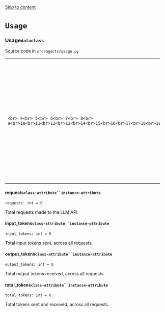 [Skip to content](https://openai.github.io/openai-agents-python/ref/usage/#usage)

# `Usage`

### Usage`dataclass`

Source code in `src/agents/usage.py`

|     |     |
| --- | --- |
| ```<br> 4<br> 5<br> 6<br> 7<br> 8<br> 9<br>10<br>11<br>12<br>13<br>14<br>15<br>16<br>17<br>18<br>19<br>20<br>21<br>22<br>``` | ```md-code__content<br>@dataclass<br>class Usage:<br>    requests: int = 0<br>    """Total requests made to the LLM API."""<br>    input_tokens: int = 0<br>    """Total input tokens sent, across all requests."""<br>    output_tokens: int = 0<br>    """Total output tokens received, across all requests."""<br>    total_tokens: int = 0<br>    """Total tokens sent and received, across all requests."""<br>    def add(self, other: "Usage") -> None:<br>        self.requests += other.requests if other.requests else 0<br>        self.input_tokens += other.input_tokens if other.input_tokens else 0<br>        self.output_tokens += other.output_tokens if other.output_tokens else 0<br>        self.total_tokens += other.total_tokens if other.total_tokens else 0<br>``` |

#### requests`class-attribute``instance-attribute`

```md-code__content
requests: int = 0

```

Total requests made to the LLM API.

#### input\_tokens`class-attribute``instance-attribute`

```md-code__content
input_tokens: int = 0

```

Total input tokens sent, across all requests.

#### output\_tokens`class-attribute``instance-attribute`

```md-code__content
output_tokens: int = 0

```

Total output tokens received, across all requests.

#### total\_tokens`class-attribute``instance-attribute`

```md-code__content
total_tokens: int = 0

```

Total tokens sent and received, across all requests.